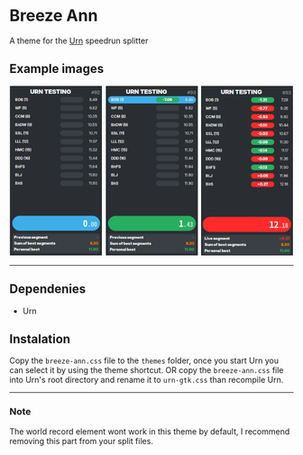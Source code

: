 # Breeze Ann
A theme for the [Urn](https://github.com/paoloose/urn) speedrun splitter

## Example images
![](assets/urn-ex.png)

---

## Dependenies
- Urn

## Instalation
Copy the `breeze-ann.css` file to the `themes` folder, once you start Urn you can select it by using the theme shortcut.
OR copy the `breeze-ann.css` file into Urn's root directory and rename it to `urn-gtk.css` than recompile Urn.

---

### Note
The world record element wont work in this theme by default, I recommend removing this part from your split files.
